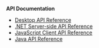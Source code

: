 **API Documentation**

- <a href="http://rvsdk-docs-dev.infragistics.local:8080/api/Overview.html" target="_blank" rel="noopener\"> Desktop API Reference </a>
- <a href="http://rvsdk-docs-dev.infragistics.local:8081/" target="_blank" rel="noopener\">.NET Server-side API Reference </a>
- <a href="http://rvsdk-docs-dev.infragistics.local:8082/" target="_blank" rel="noopener\">JavaScript Client API Reference </a>
- <a href="http://rvsdk-docs-dev.infragistics.local/en/developer/java-sdk/api/index.html" target="_blank" rel="noopener\">Java API Reference </a>    